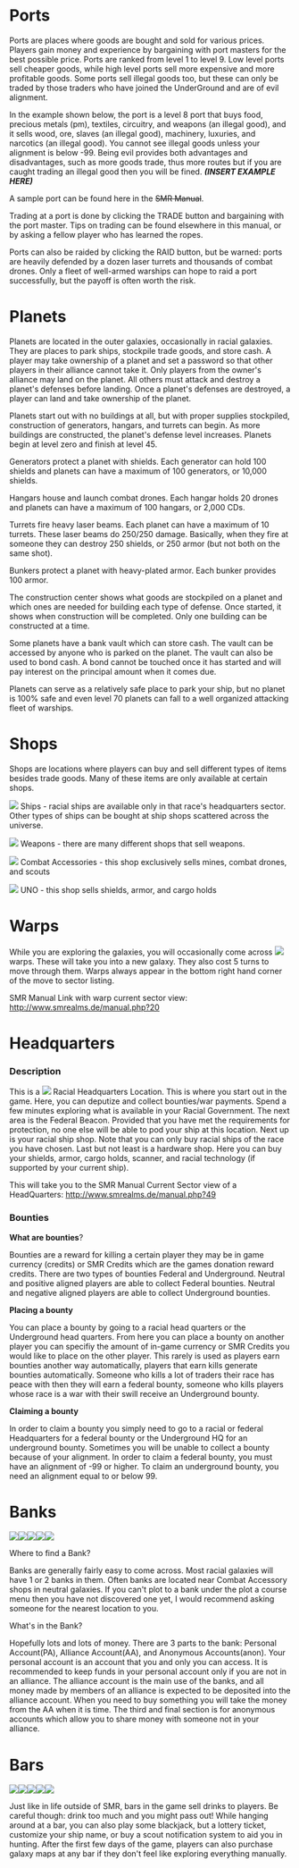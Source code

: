 <!-- TITLE: Locations -->
<!-- SUBTITLE: A quick summary of Locations -->

# **Ports**

Ports are places where goods are bought and sold for various prices. Players gain money and experience by bargaining with port masters for the best possible price. Ports are ranked from level 1 to level 9. Low level ports sell cheaper goods, while high level ports sell more expensive and more profitable goods. Some ports sell illegal goods too, but these can only be traded by those traders who have joined the UnderGround and are of evil alignment.

In the example shown below, the port is a level 8 port that buys food, precious metals (pm), textiles, circuitry, and weapons (an illegal good), and it sells wood, ore, slaves (an illegal good), machinery, luxuries, and narcotics (an illegal good). You cannot see illegal goods unless your alignment is below -99. Being evil provides both advantages and disadvantages, such as more goods trade, thus more routes but if you are caught trading an illegal good then you will be fined.
***(INSERT EXAMPLE HERE)***

A sample port can be found here in the ~~SMR Manual~~.

Trading at a port is done by clicking the TRADE button and bargaining with the port master. Tips on trading can be found elsewhere in this manual, or by asking a fellow player who has learned the ropes.

Ports can also be raided by clicking the RAID button, but be warned: ports are heavily defended by a dozen laser turrets and thousands of combat drones. Only a fleet of well-armed warships can hope to raid a port successfully, but the payoff is often worth the risk.

# **Planets**

Planets are located in the outer galaxies, occasionally in racial galaxies. They are places to park ships, stockpile trade goods, and store cash. A player may take ownership of a planet and set a password so that other players in their alliance cannot take it. Only players from the owner's alliance may land on the planet. All others must attack and destroy a planet's defenses before landing. Once a planet's defenses are destroyed, a player can land and take ownership of the planet.

Planets start out with no buildings at all, but with proper supplies stockpiled, construction of generators, hangars, and turrets can begin. As more buildings are constructed, the planet's defense level increases. Planets begin at level zero and finish at level 45.

Generators protect a planet with shields. Each generator can hold 100 shields and planets can have a maximum of 100 generators, or 10,000 shields.

Hangars house and launch combat drones. Each hangar holds 20 drones and planets can have a maximum of 100 hangars, or 2,000 CDs.

Turrets fire heavy laser beams. Each planet can have a maximum of 10 turrets. These laser beams do 250/250 damage. Basically, when they fire at someone they can destroy 250 shields, or 250 armor (but not both on the same shot).

Bunkers protect a planet with heavy-plated armor. Each bunker provides 100 armor.

The construction center shows what goods are stockpiled on a planet and which ones are needed for building each type of defense. Once started, it shows when construction will be completed. Only one building can be constructed at a time.

Some planets have a bank vault which can store cash. The vault can be accessed by anyone who is parked on the planet. The vault can also be used to bond cash. A bond cannot be touched once it has started and will pay interest on the principal amount when it comes due.

Planets can serve as a relatively safe place to park your ship, but no planet is 100% safe and even level 70 planets can fall to a well organized attacking fleet of warships.

# **Shops**

Shops are locations where players can buy and sell different types of items besides trade goods. Many of these items are only available at certain shops.

<img src="https://www.smrealms.de/images/shipdealer.gif"> Ships - racial ships are available only in that race's headquarters sector. Other types of ships can be bought at ship shops scattered across the universe.

<img src="https://www.smrealms.de/images/weapon_shop.gif"> Weapons - there are many different shops that sell weapons.

<img src="https://www.smrealms.de/images/hardware.png"> Combat Accessories - this shop exclusively sells mines, combat drones, and scouts

<img src="https://www.smrealms.de/images/hardware.png"> UNO - this shop sells shields, armor, and cargo holds


# **Warps**

While you are exploring the galaxies, you will occasionally come across <img src="https://www.smrealms.de/images/warp.png"> warps. These will take you into a new galaxy. They also cost 5 turns to move through them. Warps always appear in the bottom right hand corner of the move to sector listing.

SMR Manual Link with warp current sector view: http://www.smrealms.de/manual.php?20

# **Headquarters**

### **Description**

This is a <img src="https://www.smrealms.de/images/government.gif"> Racial Headquarters Location. This is where you start out in the game. Here, you can deputize and collect bounties/war payments. Spend a few minutes exploring what is available in your Racial Government. The next area is the Federal Beacon. Provided that you have met the requirements for protection, no one else will be able to pod your ship at this location. Next up is your racial ship shop. Note that you can only buy racial ships of the race you have chosen. Last but not least is a hardware shop. Here you can buy your shields, armor, cargo holds, scanner, and racial technology (if supported by your current ship).

This will take you to the SMR Manual Current Sector view of a HeadQuarters: http://www.smrealms.de/manual.php?49

### **Bounties**

**What are bounties**?

Bounties are a reward for killing a certain player they may be in game currency (credits) or SMR Credits which are the games donation reward credits. There are two types of bounties Federal and Underground. Neutral and positive aligned players are able to collect Federal bounties. Neutral and negative aligned players are able to collect Underground bounties.

**Placing a bounty**

You can place a bounty by going to a racial head quarters or the Underground head quarters. From here you can place a bounty on another player you can specifiy the amount of in-game currency or SMR Credits you would like to place on the other player. This rarely is used as players earn bounties another way automatically, players that earn kills generate bounties automatically. Someone who kills a lot of traders their race has peace with then they will earn a federal bounty, someone who kills players whose race is a war with their swill receive an Underground bounty.

**Claiming a bounty**

In order to claim a bounty you simply need to go to a racial or federal Headquarters for a federal bounty or the Underground HQ for an underground bounty. Sometimes you will be unable to collect a bounty because of your alignment. In order to claim a federal bounty, you must have an alignment of -99 or higher. To claim an underground bounty, you need an alignment equal to or below 99.

# **Banks**

<img src="https://www.smrealms.de/images/bank.png"><img src="https://www.smrealms.de/images/bank2.png"><img src="https://www.smrealms.de/images/bank3.png"><img src="https://www.smrealms.de/images/bank4.png"><img src="https://www.smrealms.de/images/bank5.png">

Where to find a Bank?

Banks are generally fairly easy to come across. Most racial galaxies will have 1 or 2 banks in them. Often banks are located near Combat Accessory shops in neutral galaxies. If you can't plot to a bank under the plot a course menu then you have not discovered one yet, I would recommend asking someone for the nearest location to you.

What's in the Bank?

Hopefully lots and lots of money. There are 3 parts to the bank: Personal Account(PA), Alliance Account(AA), and Anonymous Accounts(anon). Your personal account is an account that you and only you can access. It is recommended to keep funds in your personal account only if you are not in an alliance. The alliance account is the main use of the banks, and all money made by members of an alliance is expected to be deposited into the alliance account. When you need to buy something you will take the money from the AA when it is time. The third and final section is for anonymous accounts which allow you to share money with someone not in your alliance.

# **Bars**
<img src="https://www.smrealms.de/images/bar.png"><img src="https://www.smrealms.de/images/bar2.png"><img src="https://www.smrealms.de/images/bar3.png"><img src="https://www.smrealms.de/images/bar4.png"><img src="https://www.smrealms.de/images/bar5.png">

Just like in life outside of SMR, bars in the game sell drinks to players. Be careful though: drink too much and you might pass out! While hanging around at a bar, you can also play some blackjack, but a lottery ticket, customize your ship name, or buy a scout notification system to aid you in hunting. After the first few days of the game, players can also purchase galaxy maps at any bar if they don't feel like exploring everything manually.